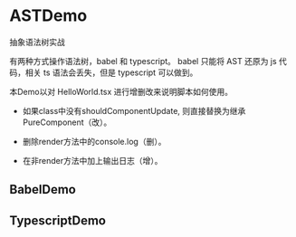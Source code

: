 # ASTDemo
抽象语法树实战

有两种方式操作语法树，babel 和 typescript。 babel 只能将 AST 还原为 js 代码，相关 ts 语法会丢失，但是 typescript 可以做到。

本Demo以对 HelloWorld.tsx 进行增删改来说明脚本如何使用。

* 如果class中没有shouldComponentUpdate, 则直接替换为继承PureComponent（改）。

* 删除render方法中的console.log（删）。

* 在非render方法中加上输出日志（增）。

## BabelDemo



## TypescriptDemo
